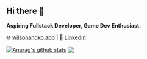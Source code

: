 ## Hi there 👋

**Aspiring Fullstack Developer, Game Dev Enthusiast.**

🌐 [wilsonandko.app](https://wilsonandko.vercel.app) | 
🔗 [LinkedIn](https://www.linkedin.com/in/wilson-ko)  

<a href="https://github.com/anuraghazra/github-readme-stats"><img align="center" src="https://github-readme-stats-jet-three.vercel.app/api?username=Carbine28&show_icons=true&include_all_commits=true&theme=dracula&hide_border=true" alt="Anurag's github stats" /></a>  <a href="https://github.com/anuraghazra/github-readme-stats"><img align="center" src="https://github-readme-stats-jet-three.vercel.app/api/top-langs/?username=Carbine28&layout=compact&theme=dracula&hide_border=true" /></a> 
